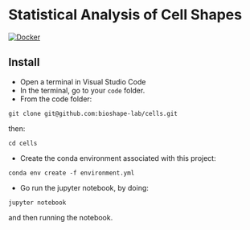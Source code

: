# Statistical Analysis of Cell Shapes

[![Docker](https://github.com/bioshape-lab/cells/actions/workflows/docker-publish.yml/badge.svg)](https://github.com/bioshape-lab/cells/actions/workflows/docker-publish.yml)

## Install

- Open a terminal in Visual Studio Code
- In the terminal, go to your `code` folder.
- From the code folder:

`git clone git@github.com:bioshape-lab/cells.git`

then:

`cd cells`

- Create the conda environment associated with this project:

`conda env create -f environment.yml`

- Go run the jupyter notebook, by doing:

`jupyter notebook`

and then running the notebook.
